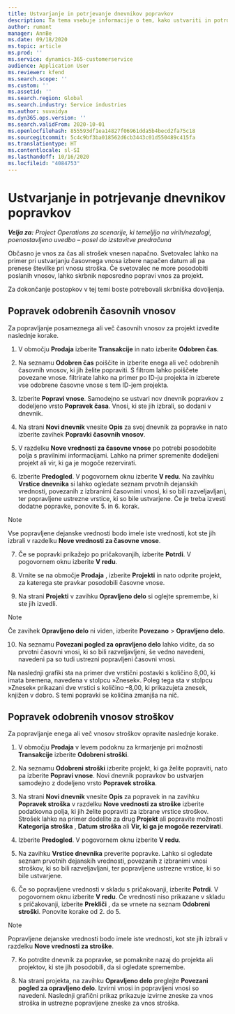 ```yaml
---
title: Ustvarjanje in potrjevanje dnevnikov popravkov
description: Ta tema vsebuje informacije o tem, kako ustvariti in potrditi dnevnik popravkov.
author: rumant
manager: AnnBe
ms.date: 09/18/2020
ms.topic: article
ms.prod: ''
ms.service: dynamics-365-customerservice
audience: Application User
ms.reviewer: kfend
ms.search.scope: ''
ms.custom: ''
ms.assetid: ''
ms.search.region: Global
ms.search.industry: Service industries
ms.author: suvaidya
ms.dyn365.ops.version: ''
ms.search.validFrom: 2020-10-01
ms.openlocfilehash: 855593df1ea14827f06961dda5b4becd2fa75c18
ms.sourcegitcommit: 5c4c9bf3ba018562d6cb3443c01d550489c415fa
ms.translationtype: HT
ms.contentlocale: sl-SI
ms.lasthandoff: 10/16/2020
ms.locfileid: "4084753"
---
```

# <a name="create-and-confirm-correction-journals"></a>Ustvarjanje in potrjevanje dnevnikov popravkov

_**Velja za:** Project Operations za scenarije, ki temeljijo na virih/nezalogi, poenostavljeno uvedbo – posel do izstavitve predračuna_

Občasno je vnos za čas ali strošek vnesen napačno. Svetovalec lahko na primer pri ustvarjanju časovnega vnosa izbere napačen datum ali pa prenese številke pri vnosu stroška. Če svetovalec ne more posodobiti poslanih vnosov, lahko skrbnik neposredno popravi vnos za projekt.

Za dokončanje postopkov v tej temi boste potrebovali skrbniška dovoljenja.

## <a name="correct-approved-time-entries"></a>Popravek odobrenih časovnih vnosov     

Za popravljanje posameznega ali več časovnih vnosov za projekt izvedite naslednje korake.

1. V območju **Prodaja** izberite **Transakcije** in nato izberite **Odobren čas**. 

2. Na seznamu **Odobren čas** poiščite in izberite enega ali več odobrenih časovnih vnosov, ki jih želite popraviti. S filtrom lahko poiščete povezane vnose. filtrirate lahko na primer po ID-ju projekta in izberete vse odobrene časovne vnose s tem ID-jem projekta.

3. Izberite **Popravi vnose**. Samodejno se ustvari nov dnevnik popravkov z dodeljeno vrsto **Popravek časa**. Vnosi, ki ste jih izbrali, so dodani v dnevnik. 

4. Na strani **Novi dnevnik** vnesite **Opis** za svoj dnevnik za popravke in nato izberite zavihek **Popravki časovnih vnosov**.  

5. V razdelku **Nove vrednosti za časovne vnose** po potrebi posodobite polja s pravilnimi informacijami. Lahko na primer spremenite dodeljeni projekt ali vir, ki ga je mogoče rezervirati.

6. Izberite **Predogled**. V pogovornem oknu izberite **V redu**. Na zavihku **Vrstice dnevnika** si lahko ogledate seznam prvotnih dejanskih vrednosti, povezanih z izbranimi časovnimi vnosi, ki so bili razveljavljani, ter popravljene ustrezne vrstice, ki so bile ustvarjene. Če je treba izvesti dodatne popravke, ponovite 5. in 6. korak. 

> [!NOTE]
> Vse popravljene dejanske vrednosti bodo imele iste vrednosti, kot ste jih izbrali v razdelku **Nove vrednosti za časovne vnose**.

7. Če se popravki prikažejo po pričakovanjih, izberite **Potrdi**. V pogovornem oknu izberite **V redu**.

8. Vrnite se na območje **Prodaja** , izberite **Projekti** in nato odprite projekt, za katerega ste pravkar posodobili časovne vnose. 

9. Na strani **Projekti** v zavihku **Opravljeno delo** si oglejte spremembe, ki ste jih izvedli. 

> [!NOTE]
> Če zavihek **Opravljeno delo** ni viden, izberite **Povezano** > **Opravljeno delo**.  

10. Na seznamu **Povezani pogled za opravljeno delo** lahko vidite, da so prvotni časovni vnosi, ki so bili razveljavljeni, še vedno navedeni, navedeni pa so tudi ustrezni popravljeni časovni vnosi. 

Na naslednji grafiki sta na primer dve vrstični postavki s količino 8,00, ki imata bremena, navedena v stolpcu »Znesek«. Poleg tega sta v stolpcu »Znesek« prikazani dve vrstici s količino –8,00, ki prikazujeta znesek, knjižen v dobro. S temi popravki se količina zmanjša na nič.

 
## <a name="correct-approved-expense-entries"></a>Popravek odobrenih vnosov stroškov

Za popravljanje enega ali več vnosov stroškov opravite naslednje korake. 

1. V območju **Prodaja** v levem podoknu za krmarjenje pri možnosti **Transakcije** izberite **Odobreni stroški**.

2. Na seznamu **Odobreni stroški** izberite projekt, ki ga želite popraviti, nato pa izberite **Popravi vnose**. Novi dnevnik popravkov bo ustvarjen samodejno z dodeljeno vrsto **Popravek stroška**. 

3. Na strani **Novi dnevnik** vnesite **Opis** za popravek in na zavihku **Popravek stroška** v razdelku **Nove vrednosti za stroške** izberite podatkovna polja, ki jih želite popraviti za izbrane vrstice stroškov. Strošek lahko na primer dodelite za drug **Projekt** ali popravite možnosti **Kategorija stroška** , **Datum stroška** ali **Vir, ki ga je mogoče rezervirati**.

4. Izberite **Predogled**. V pogovornem oknu izberite **V redu**. 

5. Na zavihku **Vrstice dnevnika** preverite popravke. Lahko si ogledate seznam prvotnih dejanskih vrednosti, povezanih z izbranimi vnosi stroškov, ki so bili razveljavljani, ter popravljene ustrezne vrstice, ki so bile ustvarjene.

6. Če so popravljene vrednosti v skladu s pričakovanji, izberite **Potrdi**. V pogovornem oknu izberite **V redu**. Če vrednosti niso prikazane v skladu s pričakovanji, izberite **Prekliči** , da se vrnete na seznam **Odobreni stroški**. Ponovite korake od 2. do 5. 

> [!NOTE]
> Popravljene dejanske vrednosti bodo imele iste vrednosti, kot ste jih izbrali v razdelku **Nove vrednosti za stroške**.

7. Ko potrdite dnevnik za popravke, se pomaknite nazaj do projekta ali projektov, ki ste jih posodobili, da si ogledate spremembe.  

8. Na strani projekta, na zavihku **Opravljeno delo** preglejte **Povezani pogled za opravljeno delo**. Izvirni vnosi in popravljeni vnosi so navedeni. Naslednji grafični prikaz prikazuje izvirne zneske za vnos stroška in ustrezne popravljene zneske za vnos stroška. 


